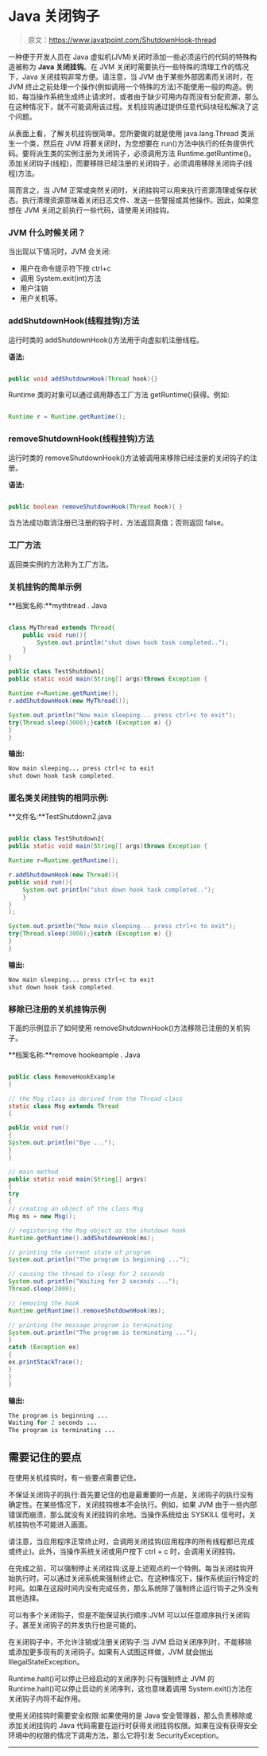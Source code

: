 # Java 关闭钩子

> 原文：<https://www.javatpoint.com/ShutdownHook-thread>

一种便于开发人员在 Java 虚拟机(JVM)关闭时添加一些必须运行的代码的特殊构造被称为 **Java 关闭挂钩**。在 JVM 关闭时需要执行一些特殊的清理工作的情况下，Java 关闭挂钩非常方便。请注意，当 JVM 由于某些外部因素而关闭时，在 JVM 终止之前处理一个操作(例如调用一个特殊的方法)不能使用一般的构造。例如，每当操作系统生成终止请求时，或者由于缺少可用内存而没有分配资源，那么在这种情况下，就不可能调用该过程。关机挂钩通过提供任意代码块轻松解决了这个问题。

从表面上看，了解关机挂钩很简单。您所要做的就是使用 java.lang.Thread 类派生一个类，然后在 JVM 将要关闭时，为您想要在 run()方法中执行的任务提供代码。要将派生类的实例注册为关闭钩子，必须调用方法 Runtime.getRuntime()。添加关闭钩子(线程)，而要移除已经注册的关闭钩子，必须调用移除关闭钩子(线程)方法。

简而言之，当 JVM 正常或突然关闭时，关闭挂钩可以用来执行资源清理或保存状态。执行清理资源意味着关闭日志文件、发送一些警报或其他操作。因此，如果您想在 JVM 关闭之前执行一些代码，请使用关闭挂钩。

### JVM 什么时候关闭？

当出现以下情况时，JVM 会关闭:

*   用户在命令提示符下按 ctrl+c
*   调用 System.exit(int)方法
*   用户注销
*   用户关机等。

### addShutdownHook(线程挂钩)方法

运行时类的 addShutdownHook()方法用于向虚拟机注册线程。

**语法:**

```java

public void addShutdownHook(Thread hook){}

```

Runtime 类的对象可以通过调用静态工厂方法 getRuntime()获得。例如:

```java

Runtime r = Runtime.getRuntime();

```

### removeShutdownHook(线程挂钩)方法

运行时类的 removeShutdownHook()方法被调用来移除已经注册的关闭钩子的注册。

**语法:**

```java

public boolean removeShutdownHook(Thread hook){ }  

```

当方法成功取消注册已注册的钩子时，方法返回真值；否则返回 false。

### 工厂方法

返回类实例的方法称为工厂方法。

### 关机挂钩的简单示例

**档案名称:**mythtread . Java

```java

class MyThread extends Thread{  
    public void run(){  
        System.out.println("shut down hook task completed..");  
    }  
}  

public class TestShutdown1{  
public static void main(String[] args)throws Exception {  

Runtime r=Runtime.getRuntime();  
r.addShutdownHook(new MyThread());  

System.out.println("Now main sleeping... press ctrl+c to exit");  
try{Thread.sleep(3000);}catch (Exception e) {}  
}  
}  

```

**输出:**

```java
Now main sleeping... press ctrl+c to exit
shut down hook task completed.

```

### 匿名类关闭挂钩的相同示例:

**文件名:**TestShutdown2.java

```java

public class TestShutdown2{
public static void main(String[] args)throws Exception {

Runtime r=Runtime.getRuntime();

r.addShutdownHook(new Thread(){
public void run(){
	System.out.println("shut down hook task completed..");
	}
}
);

System.out.println("Now main sleeping... press ctrl+c to exit");
try{Thread.sleep(3000);}catch (Exception e) {}
}
}

```

**输出:**

```java
Now main sleeping... press ctrl+c to exit
shut down hook task completed.

```

### 移除已注册的关机挂钩示例

下面的示例显示了如何使用 removeShutdownHook()方法移除已注册的关机钩子。

**档案名称:**remove hookeample . Java

```java

public class RemoveHookExample 
{

// the Msg class is derived from the Thread class
static class Msg extends Thread 
{

public void run() 
{
System.out.println("Bye ...");
}
}

// main method
public static void main(String[] argvs) 
{
try 
{
// creating an object of the class Msg
Msg ms = new Msg();

// registering the Msg object as the shutdown hook
Runtime.getRuntime().addShutdownHook(ms);

// printing the current state of program
System.out.println("The program is beginning ...");

// causing the thread to sleep for 2 seconds
System.out.println("Waiting for 2 seconds ...");
Thread.sleep(2000);

// removing the hook
Runtime.getRuntime().removeShutdownHook(ms);

// printing the message program is terminating 
System.out.println("The program is terminating ...");
} 
catch (Exception ex) 
{
ex.printStackTrace();
}
}
}

```

**输出:**

```java
The program is beginning ...
Waiting for 2 seconds ...
The program is terminating ...

```

## 需要记住的要点

在使用关机挂钩时，有一些要点需要记住。

不保证关闭钩子的执行:首先要记住的也是最重要的一点是，关闭钩子的执行没有确定性。在某些情况下，关闭挂钩根本不会执行。例如，如果 JVM 由于一些内部错误而崩溃，那么就没有关闭挂钩的余地。当操作系统给出 SYSKILL 信号时，关机挂钩也不可能进入画面。

请注意，当应用程序正常终止时，会调用关闭挂钩(应用程序的所有线程都已完成或终止)。此外，当操作系统关闭或用户按下 ctrl + c 时，会调用关闭挂钩。

在完成之前，可以强制停止关闭挂钩:这是上述观点的一个特例。每当关闭挂钩开始执行时，可以通过关闭系统来强制终止它。在这种情况下，操作系统运行特定的时间。如果在这段时间内没有完成任务，那么系统除了强制终止运行钩子之外没有其他选择。

可以有多个关闭钩子，但是不能保证执行顺序:JVM 可以以任意顺序执行关闭钩子。甚至关闭钩子的并发执行也是可能的。

在关闭钩子中，不允许注销或注册关闭钩子:当 JVM 启动关闭序列时，不能移除或添加更多现有的关闭钩子。如果有人试图这样做，JVM 就会抛出 IllegalStateException。

Runtime.halt()可以停止已经启动的关闭序列:只有强制终止 JVM 的 Runtime.halt()可以停止启动的关闭序列，这也意味着调用 System.exit()方法在关闭钩子内将不起作用。

使用关闭挂钩时需要安全权限:如果使用的是 Java 安全管理器，那么负责移除或添加关闭挂钩的 Java 代码需要在运行时获得关闭挂钩权限。如果在没有获得安全环境中的权限的情况下调用方法，那么它将引发 SecurityException。

* * *